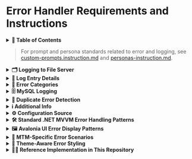 <!-- Copilot: Reading error_handler-instruction.md — Error Handler Requirements and Instructions -->

# Error Handler Requirements and Instructions

<details>
<summary><strong>📑 Table of Contents</strong></summary>

- [Logging to File Server](#logging-to-file-server)
- [Log Entry Details](#log-entry-details)
- [Error Categories](#error-categories)
- [MySQL Logging](#mysql-logging)
- [Duplicate Error Detection](#duplicate-error-detection)
- [Additional Info](#additional-info)
- [Configuration Source](#configuration-source)
- [Standard .NET MVVM Error Handling Patterns](#standard-net-mvvm-error-handling-patterns)
- [Avalonia UI Error Display Patterns](#avalonia-ui-error-display-patterns)
- [MTM-Specific Error Scenarios](#mtm-specific-error-scenarios)
- [Theme-Aware Error Styling](#theme-aware-error-styling)
- [Reference Implementation in This Repository](#reference-implementation-in-this-repository)

</details>

> For prompt and persona standards related to error and logging, see [custom-prompts.instruction.md](custom-prompts.instruction.md) and [personas-instruction.md](personas-instruction.md).


<details>
<summary><strong>🗂️ Logging to File Server</strong></summary>

- **Each user** gets their own subfolder in a central folder on the work file server.
    - The application creates the subfolder automatically if it doesn't exist.
    - Subfolder naming is based on the user's identity (`userId` or equivalent).
- **Log files** are in CSV format, one file per error category (e.g., `ui_errors.csv`, `mysql_errors.csv`), per user.
    - Each error is logged as a new row.
    - The file includes a header row.
    - Do not log duplicate errors for the current session.


</details>

<details>
<summary><strong>📝 Log Entry Details</strong></summary>

Each log entry (CSV row) must include:
- Timestamp
- User ID
- Machine name (computer name)
- Error category
- Error message
- File name
- Method name
- Line number
- Stack trace

Include any extra information that would make it easier to diagnose and fix the error if the log entry was pasted into a chat window (as long as it doesn't duplicate existing fields).


</details>

<details>
<summary><strong>📂 Error Categories</strong></summary>

Errors are grouped into these categories:
- UI
- Business Logic
- MySQL
- Network
- Other

Each category has a specific user-facing message and recommended actions.


</details>

<details>
<summary><strong>🗄️ MySQL Logging</strong></summary>

- Log errors to MySQL as well.
- Each category has a separate table, but all tables use the same structure/columns as above.


</details>

<details>
<summary><strong>🔁 Duplicate Error Detection</strong></summary>

- For the current application session, do not log the same error more than once (per user, per category).


</details>

<details>
<summary><strong>ℹ️ Additional Info</strong></summary>

- The error handler should NOT capture process/thread details.
- The log files and database tables should be focused on user, machine, and error details only.


</details>

<details>
<summary><strong>⚙️ Configuration Source</strong></summary>

- Primary configuration file: `Config/appsettings.json`
  - Error handling settings are located in the `ErrorHandling` section.
  - Implement loading in `ErrorHandlingConfiguration.LoadFromConfiguration()` to read:
    - `EnableFileServerLogging`
    - `EnableMySqlLogging`
    - `EnableConsoleLogging`
    - `FileServerBasePath`
    - `MySqlConnectionString`

---


</details>

<details>
<summary><strong>🛠️ Standard .NET MVVM Error Handling Patterns</strong></summary>

### Command Error Handling
All ICommand implementations should include centralized error handling using try-catch patterns in command execution:

```csharp
public ICommand PerformOperationCommand { get; private set; }
public ICommand SaveCommand { get; private set; }
public ICommand LoadDataCommand { get; private set; }

public SampleViewModel()
{
    // Async command
    LoadDataCommand = new AsyncCommand(async () =>
    {
        try
        {
            // Operation
            await Task.CompletedTask;
        }
        catch (Exception ex)
        {
            // TODO: Log to MySQL and file using Service_ErrorHandler
            // Service_ErrorHandler.HandleException(ex, ErrorSeverity.Medium, "ViewName_LoadData");
            // Show user-friendly message using Control_ErrorMessage or ErrorDialog_Enhanced
        }
    });

    // Sync command with CanExecute
    SaveCommand = new RelayCommand(() =>
    {
        try
        {
            // TODO: Implement
        }
        catch (Exception ex)
        {
            // TODO: Log to MySQL and file using Service_ErrorHandler
            // Service_ErrorHandler.HandleException(ex, ErrorSeverity.Medium, "ViewName_Save");
            // Show user-friendly message using Control_ErrorMessage or ErrorDialog_Enhanced
        }
    }, () => CanSave);
}
```

### Command Error Patterns
- **Try-Catch in Commands**: Wrap command logic in try-catch blocks for error handling
- **Centralized Error Service**: Use consistent error handling service for all command errors
- **Error Context**: Include command name and control context when logging errors
- **User Feedback**: Always provide user-friendly error messages through UI components

### Reactive Property Error Handling
```csharp
// For properties that can cause validation errors
private readonly ObservableAsPropertyHelper<string> _validationMessage;
public string ValidationMessage => _validationMessage.Value;

public SampleViewModel()
{
    _validationMessage = this.WhenAnyValue(vm => vm.SomeProperty)
        .Select(value => ValidateProperty(value))
        .Catch(Observable.Return("Validation error occurred"))
        .ToProperty(this, vm => vm.ValidationMessage, initialValue: string.Empty);
}

private string ValidateProperty(string value)
{
    try
    {
        // Validation logic
        return string.Empty;
    }
    catch (Exception ex)
    {
        // Log validation errors
        Service_ErrorHandler.HandleException(ex, ErrorSeverity.Low, "PropertyValidation");
        return "Invalid input";
    }
}
```

---


</details>

<details>
<summary><strong>🖼️ Avalonia UI Error Display Patterns</strong></summary>

### Inline Error Display (Non-blocking)
Use `Controls/Control_ErrorMessage` for inline error presentation:

```csharp
// In ViewModel or code-behind
var errorControl = new Control_ErrorMessage();
errorControl.Initialize(ex, ErrorSeverity.Medium, "MyView_Button_Save");

// Add to existing container
parentContainer.Children.Add(errorControl);
```

### Modal Error Display (Blocking)
Use `Views/ErrorDialog_Enhanced` for detailed error analysis:

```csharp
// Show modal error dialog
await ErrorDialog_Enhanced.ShowErrorAsync(this, ex, ErrorSeverity.High, "MyView_Button_Save");
```

### Error UI Integration in AXAML
```xml
<!-- Placeholder for inline error messages -->
<StackPanel x:Name="ErrorContainer" 
           Orientation="Vertical" 
           Spacing="8"
           Margin="0,8,0,0"/>

<!-- Error message binding in ViewModels -->
<Border IsVisible="{Binding HasError}"
        Classes="error-container">
    <TextBlock Text="{Binding ErrorMessage}"
               Classes="error-text"/>
</Border>
```

### Error Severity Visual Mapping
- **Low**: Information icon, light blue accent
- **Medium**: Warning icon, orange/yellow accent  
- **High**: Error icon, red accent
- **Critical**: Critical icon, dark red accent with elevated styling

---


</details>

<details>
<summary><strong>🧩 MTM-Specific Error Scenarios</strong></summary>

### Inventory System Errors
- **Part Not Found**: When scanning non-existent part IDs
- **Operation Invalid**: When operation numbers don't match part routing
- **Quantity Errors**: Negative quantities, exceeding available stock
- **Database Connection**: MySQL connectivity issues during inventory updates
- **File Server Access**: CSV export/import failures to network drives

### MTM Data Validation Errors
- **Part ID Format**: Invalid part number patterns
- **Operation Numbers**: Non-numeric or out-of-range operation values
- **User Authorization**: Insufficient permissions for specific operations
- **Session Timeouts**: Extended idle periods requiring re-authentication

### Business Logic Error Categories
```csharp
// MTM-specific error categories
public enum MTMErrorCategory
{
    InventoryData,
    PartValidation,
    OperationRouting,
    UserAuthorization,
    DatabaseAccess,
    FileServerAccess,
    NetworkConnectivity,
    SessionManagement
}
```

---


</details>

<details>
<summary><strong>🎨 Theme-Aware Error Styling</strong></summary>

### MTM Purple Color Scheme Integration
Apply MTM brand colors to error UI components:

```xml
<!-- Error styling using MTM color palette -->
<Style Selector="Border.error-container">
    <Setter Property="Background" Value="#FFF5F5"/>
    <Setter Property="BorderBrush" Value="#ED45E7"/>
    <Setter Property="BorderThickness" Value="1"/>
    <Setter Property="CornerRadius" Value="6"/>
    <Setter Property="Padding" Value="12"/>
</Style>

<Style Selector="TextBlock.error-text">
    <Setter Property="Foreground" Value="#ED45E7"/>
    <Setter Property="FontWeight" Value="SemiBold"/>
</Style>

<!-- Warning styling -->
<Style Selector="Border.warning-container">
    <Setter Property="Background" Value="#FFFBF5"/>
    <Setter Property="BorderBrush" Value="#BA45ED"/>
    <Setter Property="BorderThickness" Value="1"/>
</Style>

<!-- Info styling -->
<Style Selector="Border.info-container">
    <Setter Property="Background" Value="#F5F8FF"/>
    <Setter Property="BorderBrush" Value="#4574ED"/>
    <Setter Property="BorderThickness" Value="1"/>
</Style>
```

### Dynamic Resource Usage
```xml
<!-- Use dynamic resources for theme switching -->
<Border Background="{DynamicResource ErrorBackgroundBrush}"
        BorderBrush="{DynamicResource ErrorBorderBrush}">
    <TextBlock Foreground="{DynamicResource ErrorForegroundBrush}"
               Text="{Binding ErrorMessage}"/>
</Border>
```

### Severity-Based Theme Resources
```xml
<!-- Define in App.axaml or theme files -->
<SolidColorBrush x:Key="ErrorHighBrush" Color="#ED45E7"/>      <!-- Pink Accent -->
<SolidColorBrush x:Key="ErrorMediumBrush" Color="#BA45ED"/>    <!-- Magenta Accent -->
<SolidColorBrush x:Key="ErrorLowBrush" Color="#4574ED"/>       <!-- Blue Accent -->
<SolidColorBrush x:Key="ErrorCriticalBrush" Color="#8345ED"/>  <!-- Secondary Purple -->

<!-- Background variations -->
<SolidColorBrush x:Key="ErrorBackgroundBrush" Color="#FFF5F8"/>
<SolidColorBrush x:Key="WarningBackgroundBrush" Color="#FFFBF5"/>
<SolidColorBrush x:Key="InfoBackgroundBrush" Color="#F5F8FF"/>
```

---


</details>

<details>
<summary><strong>🧑‍💻 Reference Implementation in This Repository</strong></summary>

This repository includes a scaffolded error system that follows the above requirements:

- Services:
  - `Service_ErrorHandler` — central exception handling and session-level de-duplication.
  - `LoggingUtility` — CSV file logging (per-user, per-category) and MySQL logging stubs (with table ensure).
  - `ErrorEntry`, `ErrorCategory`, `ErrorSeverity` — shared models/enums.
  - `ErrorHandlingConfiguration` — configuration flags/paths and validation placeholders.
  - `ErrorMessageProvider` — user-facing messages, titles, and recommendations.
  - `ErrorHandlingInitializer` — startup helpers (production and development modes) and self-test.

- UI elements for user display (Avalonia):
  - `Controls/Control_ErrorMessage` — inline, non-blocking error UI control with MTM theme support.
  - `Views/ErrorDialog_Enhanced` — modal dialog for detailed error analysis and reporting.

### Usage

Initialize the system at app startup:
```csharp
ErrorHandlingInitializer.Initialize();
// or
ErrorHandlingInitializer.InitializeForDevelopment();
```

Log exceptions from any layer:
```csharp
try
{
    // risky operation
}
catch (Exception ex)
{
    Service_ErrorHandler.HandleException(
        ex,
        ErrorSeverity.Medium,
        source: "MyView_Button_Save",
        additionalData: new Dictionary<string, object> { ["Operation"] = "SaveData" });
}
```

Log from Command Error Handling:
```csharp
try
{
    // Command implementation
}
catch (Exception ex)
{
    Service_ErrorHandler.HandleException(
        ex,
        ErrorSeverity.Medium,
        source: "ViewName_CommandName",
        additionalData: new Dictionary<string, object> 
        { 
            ["Command"] = nameof(SomeCommand),
            ["ViewModel"] = GetType().Name
        });
}
```

Display error UI (when appropriate):
```csharp
// Inline
var ctrl = new Control_ErrorMessage();
ctrl.Initialize(ex, ErrorSeverity.Medium, "MyView_Button_Save");

// Modal
await ErrorDialog_Enhanced.ShowErrorAsync(this, ex, ErrorSeverity.High, "MyView_Button_Save");
```

CSV filenames by category (per user folder):
- UI → `ui_errors.csv`
- Business Logic → `business_logic_errors.csv`
- MySQL → `mysql_errors.csv`
- Network → `network_errors.csv`
- Other → `other_errors.csv`

> Note: The MySQL logging uses `MySql.Data` package and will need proper connection string configuration via `ErrorHandlingConfiguration`.